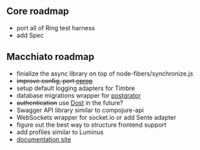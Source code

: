 ## Core roadmap

* port all of Ring test harness
* add Spec

## Macchiato roadmap

* finialize the async library on top of node-fibers/synchronize.js
* ~~improve config, port [cprop](https://github.com/tolitius/cprop)~~
* setup default logging adapters for Timbre
* database migrations wrapper for [postgrator](https://github.com/rickbergfalk/postgrator)
* ~~authentication~~ use [Dost](https://github.com/funcool/dost) in the future?
* Swagger API library similar to compojure-api
* WebSockets wrapper for socket.io or add Sente adapter
* figure out the best way to structure frontend support
* add profiles similar to Luminus
* [documentation site](https://github.com/macchiato-framework/macchiato-framework.github.io)
